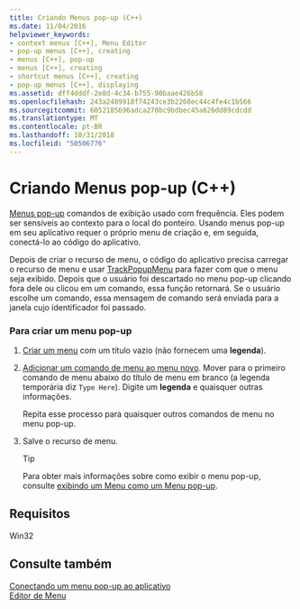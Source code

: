 ```yaml
---
title: Criando Menus pop-up (C++)
ms.date: 11/04/2016
helpviewer_keywords:
- context menus [C++], Menu Editor
- pop-up menus [C++], creating
- menus [C++], pop-up
- menus [C++], creating
- shortcut menus [C++], creating
- pop-up menus [C++], displaying
ms.assetid: dff4dddf-2e8d-4c34-b755-90baae426b58
ms.openlocfilehash: 243a2489918f74243ce3b2268ec44c4fe4c1b566
ms.sourcegitcommit: 6052185696adca270bc9bdbec45a626dd89cdcdd
ms.translationtype: MT
ms.contentlocale: pt-BR
ms.lasthandoff: 10/31/2018
ms.locfileid: "50506776"
---
```

# <a name="creating-pop-up-menus-c"></a>Criando Menus pop-up (C++)

[Menus pop-up](../mfc/menus-mfc.md) comandos de exibição usado com frequência. Eles podem ser sensíveis ao contexto para o local do ponteiro. Usando menus pop-up em seu aplicativo requer o próprio menu de criação e, em seguida, conectá-lo ao código do aplicativo.

Depois de criar o recurso de menu, o código do aplicativo precisa carregar o recurso de menu e usar [TrackPopupMenu](/windows/desktop/api/winuser/nf-winuser-trackpopupmenu) para fazer com que o menu seja exibido. Depois que o usuário foi descartado no menu pop-up clicando fora dele ou clicou em um comando, essa função retornará. Se o usuário escolhe um comando, essa mensagem de comando será enviada para a janela cujo identificador foi passado.

### <a name="to-create-a-pop-up-menu"></a>Para criar um menu pop-up

1. [Criar um menu](../windows/creating-a-menu.md) com um título vazio (não fornecem uma **legenda**).

2. [Adicionar um comando de menu ao menu novo](../windows/adding-commands-to-a-menu.md). Mover para o primeiro comando de menu abaixo do título de menu em branco (a legenda temporária diz `Type Here`). Digite um **legenda** e quaisquer outras informações.

   Repita esse processo para quaisquer outros comandos de menu no menu pop-up.

3. Salve o recurso de menu.

   > [!TIP]
   > Para obter mais informações sobre como exibir o menu pop-up, consulte [exibindo um Menu como um Menu pop-up](../windows/viewing-a-menu-as-a-pop-up-menu.md).

## <a name="requirements"></a>Requisitos

Win32

## <a name="see-also"></a>Consulte também

[Conectando um menu pop-up ao aplicativo](../windows/connecting-a-pop-up-menu-to-your-application.md)<br/>
[Editor de Menu](../windows/menu-editor.md)